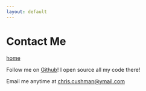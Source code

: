 ```yaml
---
layout: default
---
```


# Contact Me

[home](./)

Follow me on [Github][github]! I open source all my code there!

Email me anytime at [chris.cushman@ymail.com][chris.cushman@ymail.com]


[twitter]: https://twitter.com/used2liveonmars
[github]: https://github.com/usedtoliveonmars
[chris.cushman@ymail.com]: mailto:chris.cushman@ymail.com